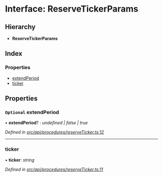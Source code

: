 # Interface: ReserveTickerParams

## Hierarchy

* **ReserveTickerParams**

## Index

### Properties

* [extendPeriod](api_procedures.reservetickerparams.md#optional-extendperiod)
* [ticker](api_procedures.reservetickerparams.md#ticker)

## Properties

### `Optional` extendPeriod

• **extendPeriod**? : *undefined | false | true*

*Defined in [src/api/procedures/reserveTicker.ts:12](https://github.com/PolymathNetwork/polymesh-sdk/blob/7e9a732/src/api/procedures/reserveTicker.ts#L12)*

___

###  ticker

• **ticker**: *string*

*Defined in [src/api/procedures/reserveTicker.ts:11](https://github.com/PolymathNetwork/polymesh-sdk/blob/7e9a732/src/api/procedures/reserveTicker.ts#L11)*

